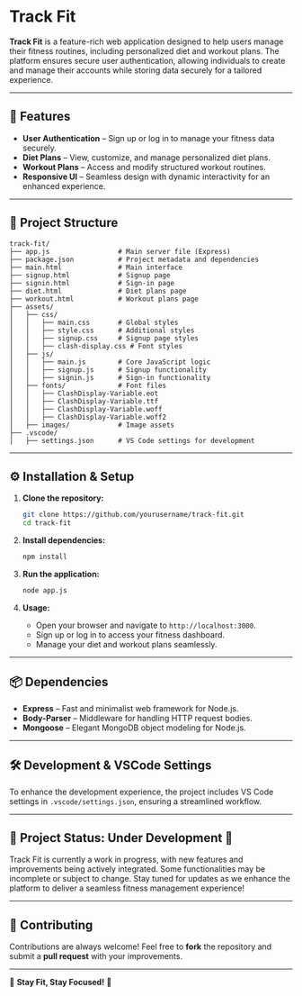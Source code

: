 # Track Fit

**Track Fit** is a feature-rich web application designed to help users manage their fitness routines, including personalized diet and workout plans. The platform ensures secure user authentication, allowing individuals to create and manage their accounts while storing data securely for a tailored experience.

---

## 🚀 Features

- **User Authentication** – Sign up or log in to manage your fitness data securely.
- **Diet Plans** – View, customize, and manage personalized diet plans.
- **Workout Plans** – Access and modify structured workout routines.
- **Responsive UI** – Seamless design with dynamic interactivity for an enhanced experience.

---

## 📂 Project Structure

```
track-fit/
├── app.js                 # Main server file (Express)
├── package.json           # Project metadata and dependencies
├── main.html              # Main interface
├── signup.html            # Signup page
├── signin.html            # Sign-in page
├── diet.html              # Diet plans page
├── workout.html           # Workout plans page
├── assets/
│   ├── css/
│   │   ├── main.css       # Global styles
│   │   ├── style.css      # Additional styles
│   │   ├── signup.css     # Signup page styles
│   │   ├── clash-display.css # Font styles
│   ├── js/
│   │   ├── main.js        # Core JavaScript logic
│   │   ├── signup.js      # Signup functionality
│   │   ├── signin.js      # Sign-in functionality
│   ├── fonts/             # Font files
│   │   ├── ClashDisplay-Variable.eot
│   │   ├── ClashDisplay-Variable.ttf
│   │   ├── ClashDisplay-Variable.woff
│   │   ├── ClashDisplay-Variable.woff2
│   ├── images/            # Image assets
├── .vscode/
│   ├── settings.json      # VS Code settings for development
```

---

## ⚙️ Installation & Setup

1. **Clone the repository:**
   ```sh
   git clone https://github.com/yourusername/track-fit.git
   cd track-fit
   ```

2. **Install dependencies:**
   ```sh
   npm install
   ```

3. **Run the application:**
   ```sh
   node app.js
   ```

4. **Usage:**
   - Open your browser and navigate to `http://localhost:3000`.
   - Sign up or log in to access your fitness dashboard.
   - Manage your diet and workout plans seamlessly.

---

## 📦 Dependencies

- **Express** – Fast and minimalist web framework for Node.js.
- **Body-Parser** – Middleware for handling HTTP request bodies.
- **Mongoose** – Elegant MongoDB object modeling for Node.js.

---

## 🛠 Development & VSCode Settings

To enhance the development experience, the project includes VS Code settings in `.vscode/settings.json`, ensuring a streamlined workflow.

---

## 🚧 Project Status: Under Development 🚧

Track Fit is currently a work in progress, with new features and improvements being actively integrated. Some functionalities may 
be incomplete or subject to change. Stay tuned for updates as we enhance the platform to deliver a seamless fitness management experience!

---

## 🤝 Contributing

Contributions are always welcome! Feel free to **fork** the repository and submit a **pull request** with your improvements.

---

🎯 **Stay Fit, Stay Focused!** 💪

